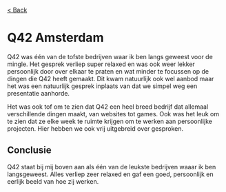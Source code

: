 [< Back](../README.md)

# Q42 Amsterdam

Q42 was één van de tofste bedrijven waar ik ben langs geweest voor de mingle. Het gesprek verliep super relaxed en was ook weer lekker persoonlijk door over elkaar te praten en wat minder te focussen op de dingen die Q42 heeft gemaakt. Dit kwam natuurlijk ook wel aanbod maar het was een natuurlijk gesprek inplaats van dat we simpel weg een presentatie aanhorde.

Het was ook tof om te zien dat Q42 een heel breed bedrijf dat allemaal verschillende dingen maakt, van websites tot games. Ook was het leuk om te zien dat ze elke week te ruimte krijgen om te werken aan persoonlijke projecten. Hier hebben we ook vrij uitgebreid over gesproken.

## Conclusie

Q42 staat bij mij boven aan als één van de leukste bedrijven waaar ik ben langsgeweest. Alles verliep zeer relaxed en gaf een goed, persoonlijk en eerlijk beeld van hoe zij werken.
